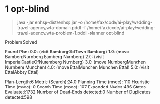 # 1 opt-blind

> java -jar enhsp-dist/enhsp.jar -o /home/fax/code/ai-play/wedding-travel-agency/wta-domain.pddl -f /home/fax/code/ai-play/wedding-travel-agency/wta-problem-1.pddl -planner opt-blind

Problem Solved

Found Plan:
0.0: (visit BambergOldTown Bamberg)
1.0: (move BambergNurnberg Bamberg Nurnberg)
2.0: (visit ImperialCastleOfNuremberg Nurnberg)
3.0: (move NurnbergMunchen Nurnberg Munchen)
4.0: (move EttalMunchen Munchen Ettal)
5.0: (visit EttalAbbey Ettal)

Plan-Length:6
Metric (Search):24.0
Planning Time (msec): 110
Heuristic Time (msec): 0
Search Time (msec): 107
Expanded Nodes:486
States Evaluated:1732
Number of Dead-Ends detected:0
Number of Duplicates detected:598
